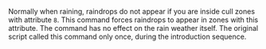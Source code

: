 Normally when raining, raindrops do not appear if you are inside cull zones with attribute `8`. This command forces raindrops to appear in zones with this attribute. The command has no effect on the rain weather itself. The original script called this command only once, during the introduction sequence.
